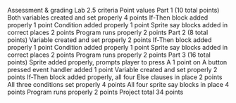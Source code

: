 Assessment & grading
Lab 2.5 criteria
Point values
Part 1
(10 total points)
Both variables created and set properly
4 points
If-Then block added properly
1 point
Condition added properly
1 point
Sprite say blocks added in correct places
2 points
Program runs properly
2 points
Part 2
(8 total points)
Variable created and set properly
2 points
If-Then block added properly
1 point
Condition added properly
1 point
Sprite say blocks added in correct places
2 points
Program runs properly
2 points
Part 3
(16 total points)
Sprite added properly, prompts player to press A
1 point
on A button pressed event handler added
1 point
Variable created and set properly
2 points
If-Then block added properly, all four Else clauses in place
2 points
All three conditions set properly
4 points
All four sprite say blocks in place
4 points
Program runs properly
2 points
Project total
34 points
